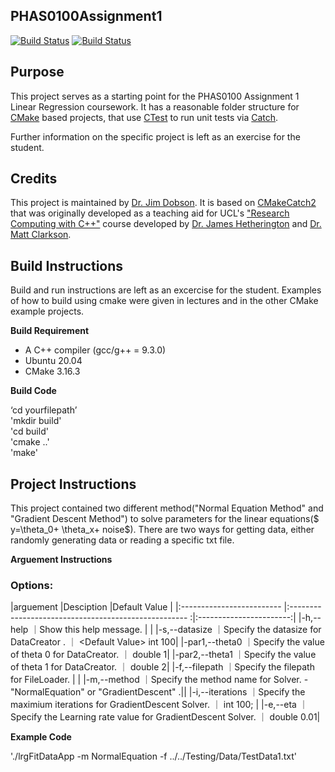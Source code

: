 PHAS0100Assignment1
------------------

[![Build Status](https://travis-ci.com/[USERNAME]/PHAS0100Assignment1.svg?branch=master)](https://travis-ci.com/[USERNAME]/PHAS0100Assignment1)
[![Build Status](https://ci.appveyor.com/api/projects/status/[APPVEYOR_ID]/branch/master)](https://ci.appveyor.com/project/[USERNAME]/PHAS0100Assignment1)


Purpose
-------

This project serves as a starting point for the PHAS0100 Assignment 1 Linear Regression coursework. It has a reasonable folder structure for [CMake](https://cmake.org/) based projects,
that use [CTest](https://cmake.org/) to run unit tests via [Catch](https://github.com/catchorg/Catch2). 

Further information on the specific project is left as an exercise for the student.


Credits
-------

This project is maintained by [Dr. Jim Dobson](https://www.ucl.ac.uk/physics-astronomy/people/dr-jim-dobson). It is based on [CMakeCatch2](https://github.com/UCL/CMakeCatch2.git) that was originally developed as a teaching aid for UCL's ["Research Computing with C++"](http://rits.github-pages.ucl.ac.uk/research-computing-with-cpp/)
course developed by [Dr. James Hetherington](http://www.ucl.ac.uk/research-it-services/people/james)
and [Dr. Matt Clarkson](https://iris.ucl.ac.uk/iris/browse/profile?upi=MJCLA42).


Build Instructions
------------------

Build and run instructions are left as an excercise for the student. Examples of how to build using cmake were given in lectures and in the other CMake example projects.

**Build Requirement** 
- A C++ compiler (gcc/g++ = 9.3.0)
- Ubuntu 20.04 
- CMake 3.16.3

**Build Code**

‘cd yourfilepath’\
'mkdir build'\
'cd build'\
'cmake ..'\
'make'

Project Instructions
--------------------
This project contained two different method("Normal Equation Method" and "Gradient Descent Method") to solve parameters for the linear equations($ y=\theta_0+ \theta_x+ noise$). There are two ways for getting data, either randomly generating data or reading a specific txt file.

**Arguement  Instructions** 

### Options: 
|arguement                  |Desciption                                            |Default Value            |
|:------------------------- |:---------------------------------------------------- :|:-----------------------:|
|-h,--help                  ｜Show this help message.                              |                         | 
|-s,--datasize              ｜Specify the datasize for DataCreator .               ｜ <Default Value\> int 100|
|-par1,--theta0             ｜Specify the value of theta 0 for DataCreator.        ｜ <Default Value> double 1|
|-par2,--theta1             ｜Specify the value of theta 1 for DataCreator.        ｜ <Default Value> double 2|
|-f,--filepath              ｜Specify the filepath for FileLoader.                 |                          |
|-m,--method<Compulsory>    ｜Specify the method name for Solver.   -"NormalEquation"  or  "GradientDescent" .||
|-i,--iterations            ｜Specify the maximium iterations for GradientDescent Solver.  ｜ <Default Value> int 100; |
|-e,--eta                   ｜Specify the Learning rate value for GradientDescent Solver.  ｜ <Default Value> double 0.01|


**Example Code**

'./lrgFitDataApp -m NormalEquation -f ../../Testing/Data/TestData1.txt'
